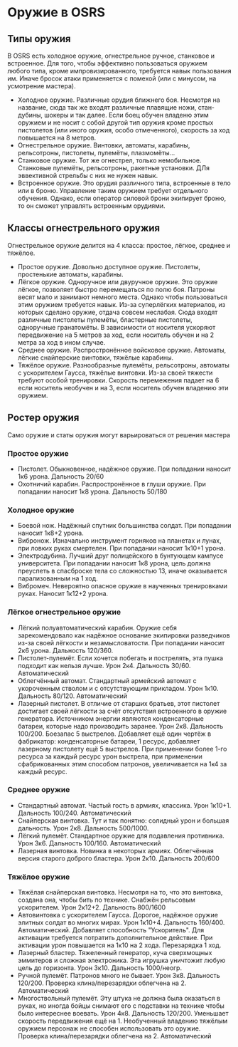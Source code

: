 # Оружие в OSRS
## Типы оружия
В OSRS есть холодное оружие, огнестрельное ручное, станковое и встроенное. Для того, чтобы эффективно пользоваться оружием любого типа, кроме импровизированного, требуется навык пользования им. Иначе бросок атаки применяется с помехой (или с минусом, на усмотрение мастера).

* Холодное оружие. Различные орудия ближнего боя. Несмотря на название, сюда так же входят различные плавящие ножи, стан-дубины, шокеры и так далее. Если боец обучен владеню этим оружием и не носит с собой другой тип оружия кроме простых пистолетов (или иного оружия, особо отмеченного), скорость за ход повышается на 8 метров.
* Огнестрельное оружие. Винтовки, автоматы, карабины, рельсотроны, пистолеты, пулемёты, плазмомёты...
* Станковое оружие. Тот же огнестрел, только немобильное. Станковые пулемёты, рельсотроны, ракетные установки. ДЛя эввективной стрельбы с них не нужен навык.
* Встроенное оружие. Это орудия различного типа, встроенные в тело или в броню. Управление таким оружием требует отдельного обучения. Однако, если оператор силовой брони экипирует броню, то он сможет управлять встроенным орудиями.

## Классы огнестрельного оружия
Огнестрельное оружие делится на 4 класса: простое, лёгкое, среднее и тяжёлое.
* Простое оружие. Довольно доступное оружие. Пистолеты, простенькие автоматы, карабины.
* Лёгкое оружие. Одноручное или двуручное оружие. Это оружие лёгкое, позволяет быстро перемещаться по полю боя. Патроны весят мало и занимают немного места. Однако чтобы пользоваться этим оружием требуется навык. Из-за суперлёгких материалов, из которых сделано оружие, отдача совсем неслабая. Сюда входят различные пистолеты пулемёты, бластерные пистолеты, одноручные гранатомёты. В зависимости от носителя ускоряют передвижение на 5 метров за ход, если носитель обучен и на 2 метра за ход в ином случае.
* Среднее оружие. Распростронённое войсковое оружие. Автоматы, лёгкие снайперские винтовки, тяжёлые карабины.
* Тяжёлое оружие. Разнообразные пулемёты, рельсотроны, автоматы с ускорителем Гаусса, тяжёлые винтовки. Из-за своей тяжести требуют особой тренировки. Скорость перемежения падает на 6 если носитель необучен и на 3, если носитель обучен владению эти оружием.

## Ростер оружия
Само оружие и статы оружия могут варьироваться от решения мастера

### Простое оружие
* Пистолет. Обыкновенное, надёжное оружие. При попадании наносит 1к6 урона. Дальность 20/60
* Охотничий карабин. Распростронённое в глуши оружие. При попадании наносит 1к8 урона. Дальность 50/180

### Холодное оружие
* Боевой нож. Надёжный спутник большинства солдат. При попадании наносит 1к8+2 урона.
* Вибронож. Изначально инструмент горняков на планетах и лунах, при ловких руках смертелен. При попадании наносит 1к10+1 урона.
* Электродубина. Лучший друг полицейского в бунтующем кампусе университета. При попадании наносит 1к8 урона, цель должна преуспеть в спасброске тела со сложностью 13, иначе оказывается парализованным на 1 ход.
* Вибромеч. Невероятно опасное оружие в наученных тренировками руках. Наносит 1к12+2 урона.

### Лёгкое огнестрельное оружие
* Лёгкий полуавтоматический карабин. Оружие себя зарекомендовало как надёжное основание экипировки разведчиков из-за своей лёгкости и незамысловатости. При попадании наносит 2к6 урона. Дальность 120/360.
* Пистолет-пулемёт. Если хочется побегать и пострелять, эта пушка подходит как нельзя лучше. Урон 2к4. Дальность 30/60. Автоматический
* Облегчённый автомат. Стандартный армейский автомат с укороченным стволом и с отсутствующим прикладом. Урон 1к10. Дальность 80/120. Автоматический
* Лазерный пистолет. В отличие от старших братьев, этот пистолет достигает своей лёгкости за счёт отсутствия встроенного в оружие генератора. Источником энергии являются конденсаторные батареи, которые надо производить заранее. Урон 2к8. Дальность 100/200. Боезапас 5 выстрелов. Добавляет ещё один чертёж в фабрикатор: конденсаторные батареи, 1 ресурс, добавляет лазерному пистолету ещё 5 выстрелов. При применении более 1-го ресурса за каждый ресурс урон выстрела, при применении сфабрикованных этим способом патронов, увеличивается на 1к4 за каждый ресурс.

### Среднее оружие
* Стандартный автомат. Частый гость в армиях, классика. Урон 1к10+1. Дальность 100/240. Автоматический
* Снайперская винтовка. Тут и так понятно: солидный урон и большая дальность. Урон 2к8. Дальность 500/1000.
* Лёгкий пулемёт. Стандартное оружие для подавления противника. Урон 3к6. Дальность 100/160. Автоматический
* Лазерная винтовка. Новинка в некоторых армиях. Облегчённая версия старого доброго бластера. Урон 2к10. Дальность 200/600

### Тяжёлое оружие
* Тяжёлая снайперская винтовка. Несмотря на то, что это винтовка, создана она, чтобы бить по технике. Снабжён рельсовым ускорителем. Урон 2к12+2. Дальность 800/1600
* Автовинтовка с ускорителем Гаусса. Дорогое, надёжное оружие элитных солдат во многих мирах. Урон 1к10+4. Дальность 160/400. Автоматический. Добавляет способность "Ускоритель". Для активации требуется потратить дополнительное действие. При активации урон повышается на 1к10 на 2 хода. Перезарядка 1 ход.
* Лазерный бластер. Тяжеленный генератор, куча сверхмощных эммитеров и сложная электроника. Эта игрушка уничтожит любую цель до горизонта. Урон 3к10. Дальность 1000/неогр.
* Ручной пулемёт. Патронов много не бывает. Урон 3к8. Дальность 120/200. Проверка клина/перезарядки облегчена на 2. Автоматический
* Многоствольный пулемёт. Эту штука не должна была оказаться в руках, но иногда бойцы снимают его с подставки на технике чтобы было интереснее воевать. Урон 4к8. Дальность 120/200. Уменьшает скорость передвижения ещё на 1. Необученный владению тяжёлым оружием персонаж не способен использовать это оружие. Проверка клина/перезарядки облегчена на 2. Автоматический
